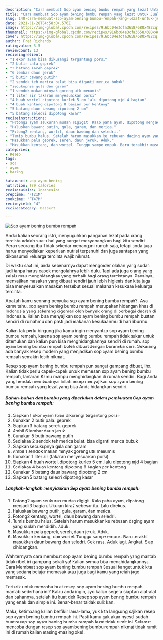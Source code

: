 ```yaml
---
description: "Cara membuat Sop ayam bening bumbu rempah yang lezat Untuk Jualan"
title: "Cara membuat Sop ayam bening bumbu rempah yang lezat Untuk Jualan"
slug: 140-cara-membuat-sop-ayam-bening-bumbu-rempah-yang-lezat-untuk-jualan
date: 2021-01-28T04:58:04.576Z
image: https://img-global.cpcdn.com/recipes/916bc04e3cfa3658/680x482cq70/sop-ayam-bening-bumbu-rempah-foto-resep-utama.jpg
thumbnail: https://img-global.cpcdn.com/recipes/916bc04e3cfa3658/680x482cq70/sop-ayam-bening-bumbu-rempah-foto-resep-utama.jpg
cover: https://img-global.cpcdn.com/recipes/916bc04e3cfa3658/680x482cq70/sop-ayam-bening-bumbu-rempah-foto-resep-utama.jpg
author: Fred Richards
ratingvalue: 3.5
reviewcount: 13
recipeingredient:
- "1 ekor ayam bisa dikurangi tergantung porsi"
- "2 butir pala geprek"
- "3 batang sereh geprek"
- "6 lembar daun jeruk"
- "5 butir bawang putih"
- "2 sendok teh merica bulat bisa diganti merica bubuk"
- "secukupnya gula dan garam"
- "1 sendok makan minyak goreng utk menumis"
- "1 liter air takaran menyesuaikan porsi"
- "4 buah wortel dipotong kurleb 5 cm lalu dipotong mjd 4 bagian"
- "4 buah kentang dipotong 8 bagian per kentang"
- "5 batang daun bawang dipotong 2 cm"
- "5 batang seledri dipotong kasar"
recipeinstructions:
- "Potong2 ayam seukuran mudah digigit. Kalo paha ayam, dipotong menjadi 3 bagian. Ukuran kira2 sebesar itu. Lalu direbus."
- "Haluskan bawang putih, gula, garam, dan merica."
- "Potong2 kentang, wortel, daun bawang dan seledri."
- "Tumis bumbu halus. Setelah harum masukkan ke rebusan daging ayam yang sudah mendidih. Aduk."
- "Masukkan pala geprek, sereh, daun jeruk. Aduk."
- "Masukkan kentang, dan wortel. Tunggu sampe empuk. Baru terakhir masukkan daun bawang dan seledri. Cek rasa. Aduk lagi. Angkat. Siap dihidangkan."
categories:
- Resep
tags:
- sop
- ayam
- bening

katakunci: sop ayam bening 
nutrition: 279 calories
recipecuisine: Indonesian
preptime: "PT21M"
cooktime: "PT47M"
recipeyield: "4"
recipecategory: Dessert

---
```



![Sop ayam bening bumbu rempah](https://img-global.cpcdn.com/recipes/916bc04e3cfa3658/680x482cq70/sop-ayam-bening-bumbu-rempah-foto-resep-utama.jpg)

Andai kalian seorang istri, menyuguhkan panganan lezat pada orang tercinta adalah suatu hal yang sangat menyenangkan bagi kita sendiri. Peran seorang ibu Tidak sekedar menangani rumah saja, tetapi anda juga harus menyediakan keperluan nutrisi terpenuhi dan juga santapan yang dikonsumsi keluarga tercinta wajib nikmat.

Di waktu  saat ini, anda sebenarnya dapat mengorder olahan yang sudah jadi tanpa harus capek mengolahnya lebih dulu. Tapi ada juga orang yang selalu mau menghidangkan yang terbaik bagi orang tercintanya. Pasalnya, menyajikan masakan yang dibuat sendiri jauh lebih higienis dan kita juga bisa menyesuaikan masakan tersebut sesuai makanan kesukaan keluarga tercinta. 



Apakah kamu seorang penyuka sop ayam bening bumbu rempah?. Asal kamu tahu, sop ayam bening bumbu rempah merupakan hidangan khas di Indonesia yang sekarang digemari oleh banyak orang di berbagai daerah di Indonesia. Kalian bisa menyajikan sop ayam bening bumbu rempah buatan sendiri di rumahmu dan pasti jadi makanan kesukaanmu di hari liburmu.

Kalian tak perlu bingung jika kamu ingin menyantap sop ayam bening bumbu rempah, karena sop ayam bening bumbu rempah tidak sukar untuk ditemukan dan kalian pun bisa menghidangkannya sendiri di rumah. sop ayam bening bumbu rempah boleh dibuat dengan beraneka cara. Sekarang ada banyak resep modern yang menjadikan sop ayam bening bumbu rempah semakin lebih nikmat.

Resep sop ayam bening bumbu rempah pun sangat gampang dibuat, lho. Kalian tidak perlu capek-capek untuk memesan sop ayam bening bumbu rempah, lantaran Kamu mampu menghidangkan di rumah sendiri. Bagi Anda yang hendak membuatnya, inilah resep menyajikan sop ayam bening bumbu rempah yang lezat yang bisa Anda hidangkan sendiri.

<!--inarticleads1-->

##### Bahan-bahan dan bumbu yang diperlukan dalam pembuatan Sop ayam bening bumbu rempah:

1. Siapkan 1 ekor ayam (bisa dikurangi tergantung porsi)
1. Gunakan 2 butir pala. geprek
1. Siapkan 3 batang sereh. geprek
1. Ambil 6 lembar daun jeruk
1. Gunakan 5 butir bawang putih
1. Sediakan 2 sendok teh merica bulat. bisa diganti merica bubuk
1. Siapkan secukupnya gula dan garam
1. Ambil 1 sendok makan minyak goreng utk menumis
1. Gunakan 1 liter air (takaran menyesuaikan porsi)
1. Siapkan 4 buah wortel, dipotong kurleb 5 cm. lalu dipotong mjd 4 bagian
1. Sediakan 4 buah kentang dipotong 8 bagian per kentang
1. Gunakan 5 batang daun bawang dipotong 2 cm
1. Siapkan 5 batang seledri dipotong kasar




<!--inarticleads2-->

##### Langkah-langkah menyiapkan Sop ayam bening bumbu rempah:

1. Potong2 ayam seukuran mudah digigit. Kalo paha ayam, dipotong menjadi 3 bagian. Ukuran kira2 sebesar itu. Lalu direbus.
1. Haluskan bawang putih, gula, garam, dan merica.
1. Potong2 kentang, wortel, daun bawang dan seledri.
1. Tumis bumbu halus. Setelah harum masukkan ke rebusan daging ayam yang sudah mendidih. Aduk.
1. Masukkan pala geprek, sereh, daun jeruk. Aduk.
1. Masukkan kentang, dan wortel. Tunggu sampe empuk. Baru terakhir masukkan daun bawang dan seledri. Cek rasa. Aduk lagi. Angkat. Siap dihidangkan.




Wah ternyata cara membuat sop ayam bening bumbu rempah yang mantab tidak ribet ini gampang sekali ya! Kalian semua bisa menghidangkannya. Cara Membuat sop ayam bening bumbu rempah Sesuai banget untuk kita yang sedang belajar memasak atau juga bagi kamu yang telah jago memasak.

Tertarik untuk mencoba buat resep sop ayam bening bumbu rempah mantab sederhana ini? Kalau anda ingin, ayo kalian segera siapkan alat-alat dan bahannya, setelah itu buat deh Resep sop ayam bening bumbu rempah yang enak dan simple ini. Benar-benar taidak sulit kan. 

Maka, ketimbang kalian berfikir lama-lama, yuk kita langsung sajikan resep sop ayam bening bumbu rempah ini. Pasti kamu gak akan nyesel sudah buat resep sop ayam bening bumbu rempah lezat tidak rumit ini! Selamat mencoba dengan resep sop ayam bening bumbu rempah nikmat tidak rumit ini di rumah kalian masing-masing,oke!.

